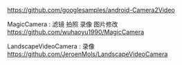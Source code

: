 https://github.com/googlesamples/android-Camera2Video

MagicCamera : 滤镜 拍照 录像 图片修改
https://github.com/wuhaoyu1990/MagicCamera

LandscapeVideoCamera : 录像
https://github.com/JeroenMols/LandscapeVideoCamera
